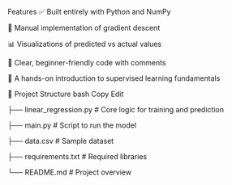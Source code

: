  Features
✅ Built entirely with Python and NumPy

🔁 Manual implementation of gradient descent

📊 Visualizations of predicted vs actual values

💬 Clear, beginner-friendly code with comments

🧪 A hands-on introduction to supervised learning fundamentals

📁 Project Structure
bash
Copy
Edit

├── linear_regression.py     # Core logic for training and prediction

├── main.py                  # Script to run the model

├── data.csv                 # Sample dataset

├── requirements.txt         # Required libraries

└── README.md                # Project overview
